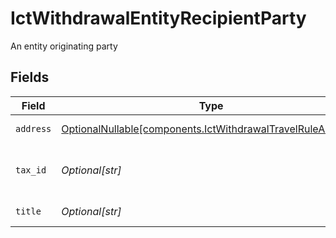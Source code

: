 # IctWithdrawalEntityRecipientParty

An entity originating party


## Fields

| Field                                                                                                                    | Type                                                                                                                     | Required                                                                                                                 | Description                                                                                                              | Example                                                                                                                  |
| ------------------------------------------------------------------------------------------------------------------------ | ------------------------------------------------------------------------------------------------------------------------ | ------------------------------------------------------------------------------------------------------------------------ | ------------------------------------------------------------------------------------------------------------------------ | ------------------------------------------------------------------------------------------------------------------------ |
| `address`                                                                                                                | [OptionalNullable[components.IctWithdrawalTravelRuleAddress]](../../models/components/ictwithdrawaltravelruleaddress.md) | :heavy_minus_sign:                                                                                                       | The address of the entity                                                                                                |                                                                                                                          |
| `tax_id`                                                                                                                 | *Optional[str]*                                                                                                          | :heavy_minus_sign:                                                                                                       | The tax identification number of the entity                                                                              | 987-65-4321                                                                                                              |
| `title`                                                                                                                  | *Optional[str]*                                                                                                          | :heavy_minus_sign:                                                                                                       | The name of the entity                                                                                                   | Acme, Inc.                                                                                                               |